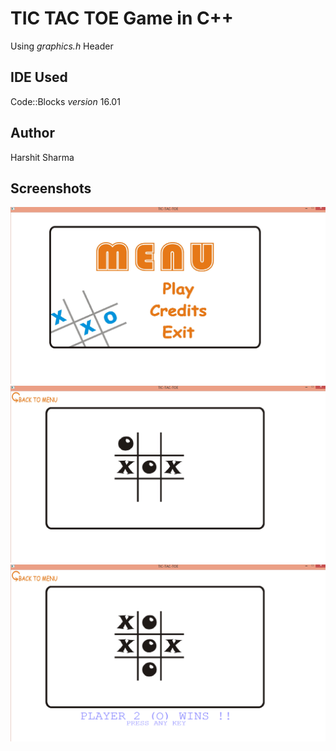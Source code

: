 # **TIC TAC TOE Game** in C++
Using *graphics.h* Header

## IDE Used
Code::Blocks *version* 16.01

## Author
Harshit Sharma

## Screenshots
![ScreenShot 1](https://github.com/harshit-sharma-gits/TicTacToe-CPP/blob/main/Scrrenshots/ss1.PNG)
![ScreenShot 2](https://github.com/harshit-sharma-gits/TicTacToe-CPP/blob/main/Scrrenshots/ss2.PNG)
![ScreenShot 3](https://github.com/harshit-sharma-gits/TicTacToe-CPP/blob/main/Scrrenshots/ss3.PNG)
